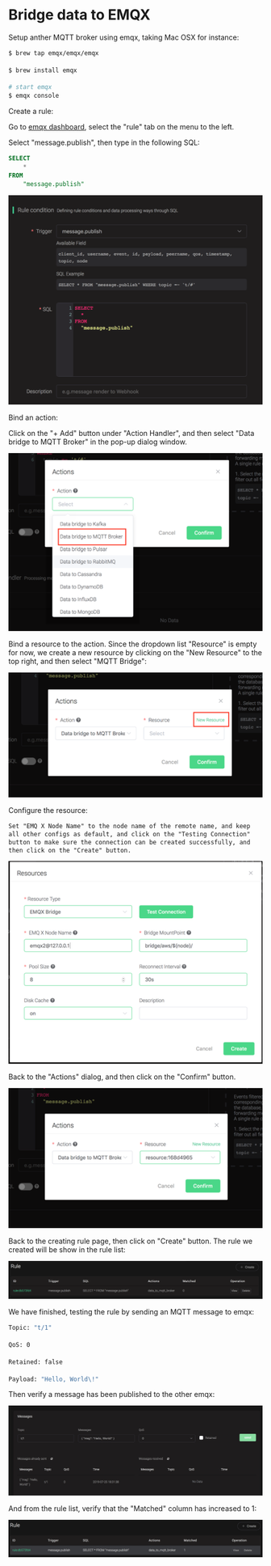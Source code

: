# Bridge data to EMQX

Setup anther MQTT broker using emqx, taking Mac OSX for instance:

```bash
$ brew tap emqx/emqx/emqx

$ brew install emqx

# start emqx
$ emqx console
```

Create a rule:

Go to [emqx dashboard](http://127.0.0.1:18083/#/rules), select the
"rule" tab on the menu to the left.

Select "message.publish", then type in the following SQL:

```sql
SELECT
    *
FROM
    "message.publish"
```

![image](./assets/rule-engine/mysql_sql_1.png)

Bind an action:

Click on the "+ Add" button under "Action Handler", and then select
"Data bridge to MQTT Broker" in the pop-up dialog window.

![image](./assets/rule-engine/mqtt_action_0.png)

Bind a resource to the action. Since the dropdown list "Resource" is
    empty for now, we create a new resource by clicking on the "New
    Resource" to the top right, and then select "MQTT Bridge":

![image](./assets/rule-engine/mqtt_action_1.png)

Configure the resource:
```
Set "EMQ X Node Name" to the node name of the remote name, and keep
all other configs as default, and click on the "Testing Connection"
button to make sure the connection can be created successfully, and
then click on the "Create" button.
```
![image](./assets/rule-engine/rpc_resource_0.png)

Back to the "Actions" dialog, and then click on the "Confirm"
    button.

![image](./assets/rule-engine/rpc_action_2.png)

Back to the creating rule page, then click on "Create" button. The
    rule we created will be show in the rule list:

![image](./assets/rule-engine/rpc_rule_overview_0.png)

We have finished, testing the rule by sending an MQTT message to
    emqx:

```bash
Topic: "t/1"

QoS: 0

Retained: false

Payload: "Hello, World\!"
```

Then verify a message has been published to the other emqx:

![image](./assets/rule-engine/rpc_result.png)

And from the rule list, verify that the "Matched" column has increased
to 1:

![image](./assets/rule-engine/rpc_rule_overview_1.png)

